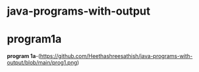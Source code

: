 # java-programs-with-output
# program1a
**program 1a**-(https://github.com/Heethashreesathish/java-programs-with-output/blob/main/prog1.png)

